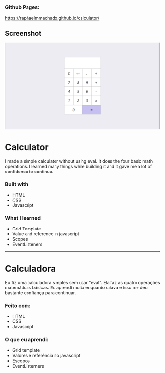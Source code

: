### Github Pages:
https://raphaelmmachado.github.io/calculator/
## Screenshot
![screenshot](./ss.png)
# Calculator
I made a simple calculator without using eval.
It does the four basic math operations.
I learned many things while building it and it gave me a lot of confidence to continue.

### Built with
- HTML
- CSS
- Javascript

### What I learned
- Grid Template
- Value and reference in javascript
- Scopes
- EventListeners
___________________________________________________
# Calculadora
Eu fiz uma calculadora simples sem usar "eval".
Ela faz as quatro operações matemáticas básicas.
Eu aprendi muito enquanto criava e isso me deu bastante confiança para continuar.

### Feito com:
- HTML
- CSS
- Javascript

### O que eu aprendi:
- Grid template
- Valores e referência no javascript
- Escopos
- EventListerners
